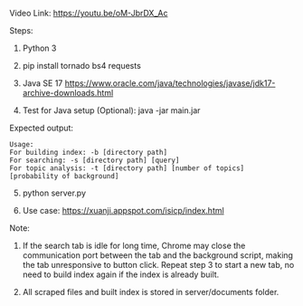 Video Link: https://youtu.be/oM-JbrDX_Ac

Steps:
1. Python 3

2. pip install tornado bs4 requests

3. Java SE 17
https://www.oracle.com/java/technologies/javase/jdk17-archive-downloads.html

4. Test for Java setup (Optional):
java -jar main.jar

Expected output:
```
Usage:
For building index: -b [directory path]
For searching: -s [directory path] [query]
For topic analysis: -t [directory path] [number of topics] [probability of background]
```

5. python server.py

6. Use case: https://xuanji.appspot.com/isicp/index.html

Note:
1) If the search tab is idle for long time, Chrome may close the communication port between the tab and the background script, making the tab unresponsive to button click.
Repeat step 3 to start a new tab, no need to build index again if the index is already built.

2) All scraped files and built index is stored in server/documents folder.
